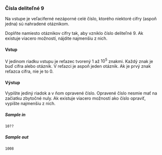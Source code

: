 ### Čísla deliteľné 9
Na vstupe je veľaciferné nezáporné celé číslo, ktorého niektoré cifry (aspoň jedna) sú nahradené otáznikom.

Doplňte namiesto otáznikov cifry tak, aby vzniklo číslo deliteľné 9. Ak existuje viacero možností, nájdite najmenšiu z nich.

#### Vstup
V jedinom riadku vstupu je reťazec tvorený 1 až $10^5$ znakmi. Každý znak je buď cifra alebo otáznik. V reťazci je aspoň jeden otáznik. Ak je prvý znak reťazca cifra, nie je to 0.

#### Výstup
Vypíšte jediný riadok a v ňom opravené číslo. Opravené číslo nesmie mať na začiatku zbytočné nuly. Ak existuje viacero možností ako číslo opraviť, vypíšte najmenšiu z nich.

##### Sample in
```
10??
```

##### Sample out
```
1008
```
